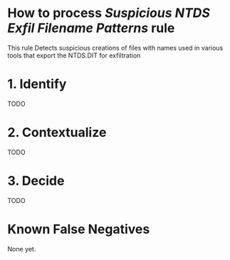 # How to process *Suspicious NTDS Exfil Filename Patterns* rule
This rule Detects suspicious creations of files with names used in various tools that export the NTDS.DIT for exfiltration

# 1. Identify
TODO

# 2. Contextualize
TODO

# 3. Decide
TODO

# Known False Negatives
None yet.
